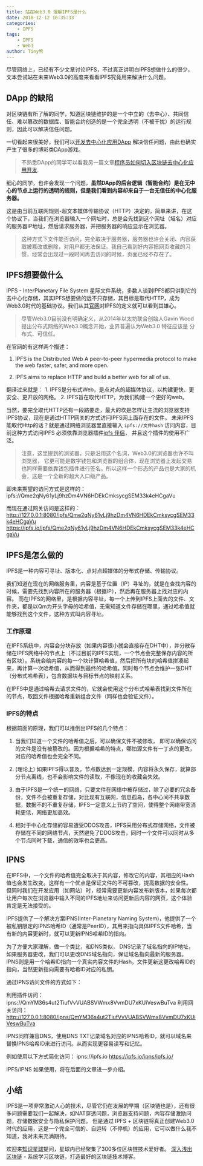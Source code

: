 ```yaml
---
title: 站在Web3.0 理解IPFS是什么
date: 2018-12-12 16:35:33
categories:
    - IPFS
tags:
    - IPFS
    - Web3
author: Tiny熊
---
```


尽管网络上，已经有不少文章讨论IPFS，不过真正讲明白IPFS想做什么的很少，文本尝试站在未来Web3.0的高度来看看IPFS究竟用来解决什么问题。

<!-- more -->

## DApp 的缺陷

对区块链有所了解的同学，知道区块链维护的是一个中立的（去中心）、共同信任、难以篡改的数据库、智能合约创造的是一个完全透明（不被干扰）的运行规则，因此可以解决信任问题。

一切看起来很美好，我们可以[开发去中心化应用DApp](https://ke.qq.com/course/335169) 解决信任问题，由此也确实产生了很多的博彩类DApp游戏。

> 不熟悉DApp的同学可以看我另一篇文章[程序员如何切入区块链去中心化应用开发](https://learnblockchain.cn/2018/08/31/devDapp/).

细心的同学，也许会发现一个问题，**虽然DApp的后台逻辑（智能合约）是在无中心的节点上运行的透明的规则，但是我们看到内容却来自于一台无信任的中心化服务器。**

这是由当前互联网规则-超文本媒体传输协议（HTTP）决定的，简单来讲，在这个协议下，当我们在浏览器输入一个网址时，总是会先找到这个网址（域名）对应的服务器IP地址，然后请求服务器，并把服务器的响应显示在浏览器。

> 这种方式下文件能否访问，完全取决于服务器，服务器也许会关闭、内容获取被篡改或删除，对用户都无法保证。我自己看到好内容把网页收藏的习惯，经常会出现过一段时间再去访问的时候，页面已经不存在了。

## IPFS想要做什么

IPFS - InterPlanetary File System 星际文件系统，多数人谈到IPFS都只讲到它的去中心化存储，其实IPFS想要做的远不只存储，其目标是取代HTTP，成为Web3.0时代的基础协议。我们从其[官网](https://ipfs.io/)对IPFS的定义就可以看到其雄心。

>  尽管Web3.0目前没有明确定义，从2014年以太坊联合创始人Gavin Wood提出分布式网络的Web3.0概念开始，业界普遍认为Web3.0 特征应该是 分布式、可信任。

在官网的有这样两个描述：
1. IPFS is the Distributed Web
A peer-to-peer hypermedia protocol to make the web faster, safer, and more open.

2. IPFS aims to replace HTTP and build a better web for all of us.

翻译过来就是： 1. IPFS是分布式Web，是点对点的超媒体协议，以构建更快、更安全、更开放的网络。 2. IPFS旨在取代HTTP，为我们构建一个更好的web。


当然，要完全取代HTTP还有一段路要走，最大的坎是怎样让‍‍主流的浏览器支持IPFS协议，‍‍现在是通过HTTP网关的方式访问IPFS网上面存在的文件。
未来IPFS能取代Http的话？就是通过网络浏览器里直接输入 `ipfs://文件hash` 访问内容，‍‍目前这种方式访问IPFS 必须依靠浏览器插件[ipfs 伴侣](https://github.com/ipfs-shipyard/ipfs-companion)， 并且这个插件的使用不广泛。

> 注意，这里提到的浏览器，只是沿用这个名词，Web3.0的浏览器也许不叫浏览器， 它更可能是数字钱包和浏览器的组合体，现在浏览器上发起交易也同样需要依靠钱包插件进行签名。所以这样一个形态的产品也是大家的机会，这是一个全新的超大入口级产品。

即未来期望的访问方式是这样的：
ipfs://Qme2qNy61yLj9hzDm4VN6HDEkCmksycgSEM33k4eHCgaVu

而现在通过网关访问是这样的：
http://127.0.0.1:8080/ipfs/Qme2qNy61yLj9hzDm4VN6HDEkCmksycgSEM33k4eHCgaVu
https://ipfs.io/ipfs/Qme2qNy61yLj9hzDm4VN6HDEkCmksycgSEM33k4eHCgaVu



## IPFS是怎么做的

IPFS是一种内容可寻址、版本化、点对点超媒体的分布式存储、传输协议。

我们知道在现在的网络服务里，内容是基于位置（IP）寻址的，就是在查找内容的时候，需要先找到内容所在的服务器（根据IP），然后再在服务器上找对应的内容。
而在IPFS的网络里，是根据内容寻址，每一个‍‍上传到IPFS上面去的文件、文件夹，都是以Qm为开头字母的哈希值，无需知道文件存储在哪里，通过哈希值就能够找到这个文件，这种方式叫内容寻址。

### 工作原理

在IPFS系统中，内容会分块存放（如果内容很小就会直接存在DHT中），并分散存储在IPFS网络中的节点上（不过目前的IPFS实现，一个节点会完整保存内容的所有区块）。系统会给内容的每一个块计算哈希值，然后把所有块的哈希值拼凑起来，再计算一次哈希值，从而得到最终的哈希值。同时每个节点会维护一张DHT（分布式哈希表），包含数据块与目标节点的映射关系。

在IPFS中是通过哈希去请求文件的，它就会使用这个分布式哈希表找到文件所在的节点，取回文件根据哈希重新组合文件（同样也会验证文件）。


### IPFS的特点

根据前面的原理，我们可以推倒出IPFS的几个特点：

1. 当我们知道一个文件的哈希值之后，可以确保文件不被修改， 即可以确保访问的文件是没有被篡改的。因为根据哈希的特点，哪怕源文件有一丁点的更改，对应的哈希值也会完全不同。

2. (理论上) 如果IPFS得以普及，节点数达到一定规模，内容将永久保存，就算部分节点离线，也不会影响文件的读取，不像现在的收藏会失效。

3. 由于IPFS是一个统一的网络，只要文件在网络中被存储过，除了必要的冗余备份，文件不会被重复存储，对比现有互联网，信息孤岛，各中心间不共享数据，数据不的不重复存储，IPFS一定意义上节约了空间，使得整个网络带宽消耗更低，网络更加高效。

4. 相对于中心化存储的容易遭受DDOS攻击，IPFS采用分布式存储网络，文件被存储在不同的网络节点，天然避免了DDOS攻击，同时一个文件可以同时从多个节点同时下载，通信的效率也会更高。



##  IPNS

在IPFS中，一个文件的哈希值完全取决于其内容，修改它的内容，其相应的Hash值也会发生改变。这样有一个优点是保证文件的不可篡改，提高数据的安全性。
但同时我们在开发应用（如网站）时，经常需要更新内容发布新版本，如果每次都让用户每次在浏览器中输入不同的IPFS地址来访问更新后内容的网页，这个体验肯定是无法接受的。

IPFS提供了一个解决方案IPNS(Inter-Planetary Naming System)，他提供了一个被私钥限定的IPNS哈希ID（通常是PeerID），其用来指向具体IPFS文件哈希，当有新的内容更新时，就可以更新IPNS哈希ID的指向。

为了方便大家理解，做一个类比，和DNS类似， DNS记录了域名指向的IP地址， 如果服务器更改，我们可以更改DNS域名指向，保证域名指向最新的服务器。
IPNS则是用一个哈希ID指向一个真实内容文件的Hash，文件更新这更改哈希ID的指向，当然更新指向需要有哈希ID对应的私钥。

通过IPNS访问文件的方式如下：

利用插件访问：ipns://QmYM36s4ut2TiufVvVUABSVWmx8VvmDU7xKUiVeswBuTva
利用网关访问： http://127.0.0.1:8080/ipns/QmYM36s4ut2TiufVvVUABSVWmx8VvmDU7xKUiVeswBuTva

IPNS同样兼容DNS，使用DNS TXT记录域名对应的IPNS哈希ID，就可以域名来替换IPNS哈希ID来进行访问。从而实现更容易读写和记忆。

例如使用以下方式简化访问：
ipns://ipfs.io
https://ipfs.io/ipns/ipfs.io/

IPFS/IPNS 如果使用，将在后面的文章进一步介绍。


## 小结

IPFS是一项非常激动人心的技术，尽管它仍在发展的早期（区块链也是），还有很多问题需要我们一起解决，如NAT穿透问题，浏览器支持问题，内容存储激励问题，存储数据安全与隐私保护问题。
但是通过 IPFS + 区块链将真正创建Web3.0时代的应用，这是一个完全可信的、自运转（不停机）的应用，它可以做什么我不知道，我对未来充满期待。


欢迎来[知识星球](https://t.xiaomiquan.com/RfAu7uj)提问，星球内已经聚集了300多位区块链技术爱好者。
[深入浅出区块链](https://learnblockchain.cn/) - 系统学习区块链，打造最好的区块链技术博客。

